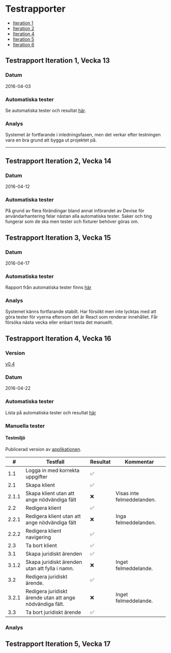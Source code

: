 # Testrapporter
* [Iteration 1](https://github.com/me222wm/1dv42e-me222wm-docs/blob/master/Testrapporter.md#testrapport-iteration-1-vecka-13)
* [Iteration 2](https://github.com/me222wm/1dv42e-me222wm-docs/blob/master/Testrapporter.md#testrapport-iteration-2-vecka-14)
* [Iteration 4](https://github.com/me222wm/1dv42e-me222wm-docs/blob/master/Testrapporter.md#testrapport-iteration-3-vecka-15)
* [Iteration 5](https://github.com/me222wm/1dv42e-me222wm-docs/blob/master/Testrapporter.md#testrapport-iteration-4-vecka-16)
* [Iteration 6](https://github.com/me222wm/1dv42e-me222wm-docs/blob/master/Testrapporter.md#testrapport-iteration-5-vecka-17)

## Testrapport Iteration 1, Vecka 13

### Datum
2016-04-03

### Automatiska tester
Se automatiska tester och resultat [här](https://htmlpreview.github.io/?https://github.com/me222wm/1dv42e-me222wm-docs/blob/master/test-reports/rspec-result%202016-04-03.html).

### Analys
Systemet är fortfarande i inledningsfasen, men det verkar efter testningen vara en bra grund att bygga ut projektet på.

***

## Testrapport Iteration 2, Vecka 14

### Datum
2016-04-12

### Automatiska tester
På grund av flera förändingar bland annat införandet av Devise för användarhantering felar nästan alla automatiska tester. Saker och ting fungerar som de ska men tester och fixturer behöver göras om.

## Testrapport Iteration 3, Vecka 15

### Datum 
2016-04-17

### Automatiska tester
Rapport från automatiska tester finns [här](http://htmlpreview.github.io/?https://github.com/me222wm/1dv42e-me222wm-docs/blob/master/test-reports/rspec-result%202016-04-17.html)

### Analys 
Systemet känns fortfarande stabilt. Har försökt men inte lycktas med att göra tester för vyerna eftersom det är React som renderar innehållet. Får försöka nästa vecka eller enbart testa det manuellt. 

## Testrapport Iteration 4, Vecka 16
### Version
[v0.4](https://github.com/me222wm/1dv42e-me222wm/tree/v0.4)

### Datum 
2016-04-22

### Automatiska tester
Lista på automatiska tester och resultat [här](http://htmlpreview.github.io/?https://github.com/me222wm/1dv42e-me222wm-docs/blob/master/test-reports/rspec-result%202016-04-22.html)

### Manuella tester
#### Testmiljö
Publicerad version av [applikationen](http://188.166.165.105/).

|#    |Testfall                                            |Resultat          |Kommentar|
|-----|----------------------------------------------------|------------------|---------|
|1.1|Logga in med korrekta uppgifter                       |:white_check_mark:||
|2.1|Skapa klient                                          |:white_check_mark:||
|2.1.1|Skapa klient utan att ange nödvändiga fält          |:x:|Visas inte felmeddelanden.|
|2.2|Redigera klient                                       |:white_check_mark:||
|2.2.1|Redigera klient utan att ange nödvändiga fält       |:x:|Inga felmeddelanden.|
|2.2.2|Redigera klient navigering                          |:white_check_mark:||
|2.3|Ta bort klient                                        |:white_check_mark:||
|3.1|Skapa juridiskt ärenden                               |:white_check_mark:||
|3.1.2|Skapa juridiskt ärenden utan att fylla i namn.      |:x:|Inget felmeddelande.|
|3.2|Redigera juridiskt ärende.                            |:white_check_mark:||
|3.2.1|Redigera juridiskt ärende utan att ange nödvändiga fält.|:x:|Inget felmeddelande.|
|3.3|Ta bort juridiskt ärende                              |:white_check_mark:||

### Analys 

## Testrapport Iteration 5, Vecka 17


